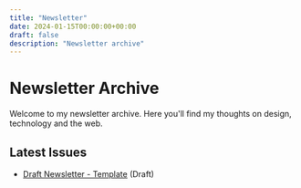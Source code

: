 ```yaml
---
title: "Newsletter"
date: 2024-01-15T00:00:00+00:00
draft: false
description: "Newsletter archive"
---
```


# Newsletter Archive

Welcome to my newsletter archive. Here you'll find my thoughts on design, technology and the web.

## Latest Issues

- [Draft Newsletter - Template](/newsletter/draft-newsletter/) (Draft)
